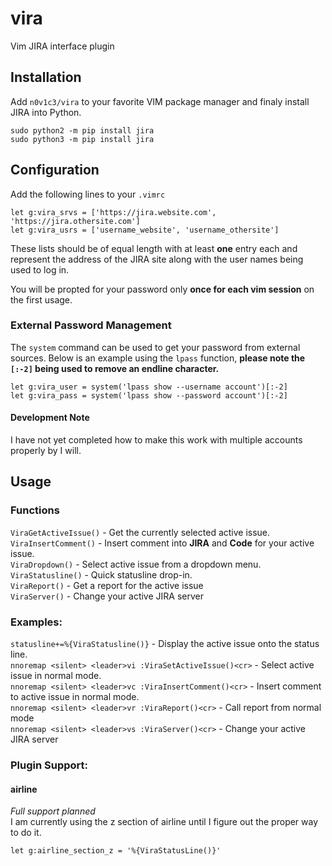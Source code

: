 # vira
Vim JIRA interface plugin

## Installation
Add `n0v1c3/vira` to your favorite VIM package manager and finaly
install JIRA into Python.  
```
sudo python2 -m pip install jira
sudo python3 -m pip install jira
```  

## Configuration
Add the following lines to your `.vimrc`  
```
let g:vira_srvs = ['https://jira.website.com', 'https://jira.othersite.com']
let g:vira_usrs = ['username_website', 'username_othersite']
```  
These lists should be of equal length with at least **one** entry each
and represent the address of the JIRA site along with the user
names being used to log in.  

You will be propted for your password only **once for each vim session**
on the first usage.  

### External Password Management
The `system` command can be used to get your password from external
sources. Below is an example using the `lpass` function, **please
note the `[:-2]` being used to remove an endline character.**  
```
let g:vira_user = system('lpass show --username account')[:-2]
let g:vira_pass = system('lpass show --password account')[:-2]
```  
#### Development Note
I have not yet completed how to make this work with multiple accounts
properly by I will.  

## Usage
### Functions
`ViraGetActiveIssue()` - Get the currently selected active issue.  
`ViraInsertComment()` - Insert comment into **JIRA** and **Code**
for your active issue.  
`ViraDropdown()` - Select active issue from a dropdown
menu.  
`ViraStatusline()` - Quick statusline drop-in.  
`ViraReport()` - Get a report for the active issue  
`ViraServer()` - Change your active JIRA server

### Examples:
`statusline+=%{ViraStatusline()}` - Display the active issue
onto the status line.  
`nnoremap <silent> <leader>vi :ViraSetActiveIssue()<cr>` -
Select active issue in normal mode.  
`nnoremap <silent> <leader>vc :ViraInsertComment()<cr>` -
Insert comment to active issue in normal mode.  
`nnoremap <silent> <leader>vr :ViraReport()<cr>` -
Call report from normal mode  
`nnoremap <silent> <leader>vs :ViraServer()<cr>` -
Change your active JIRA server  

### Plugin Support:
#### airline
*Full support planned*  
I am currently using the z section of airline until I figure
out the proper way to do it.  
```
let g:airline_section_z = '%{ViraStatusLine()}'
```
